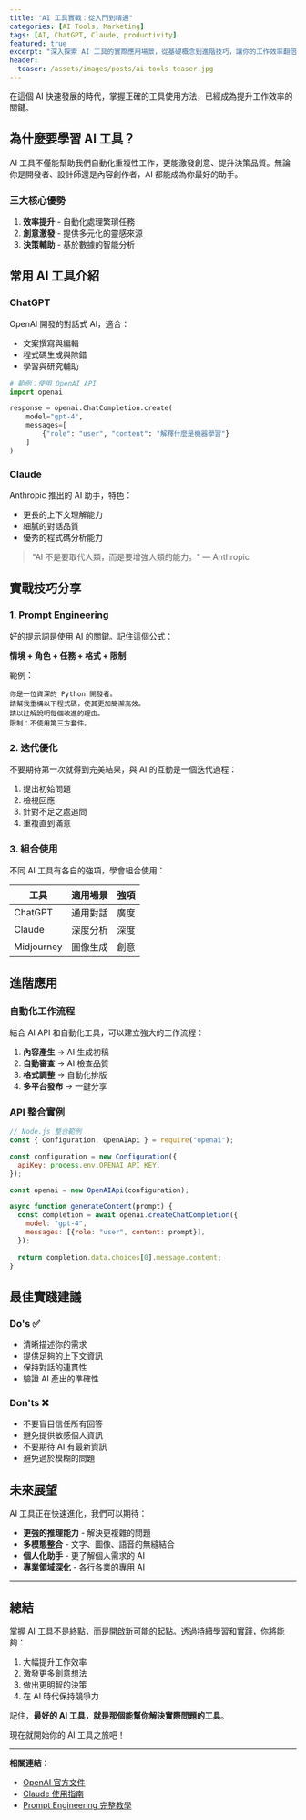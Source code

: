```yaml
---
title: "AI 工具實戰：從入門到精通"
categories: [AI Tools, Marketing]
tags: [AI, ChatGPT, Claude, productivity]
featured: true
excerpt: "深入探索 AI 工具的實際應用場景，從基礎概念到進階技巧，讓你的工作效率翻倍。"
header:
  teaser: /assets/images/posts/ai-tools-teaser.jpg
---
```


在這個 AI 快速發展的時代，掌握正確的工具使用方法，已經成為提升工作效率的關鍵。

## 為什麼要學習 AI 工具？

AI 工具不僅能幫助我們自動化重複性工作，更能激發創意、提升決策品質。無論你是開發者、設計師還是內容創作者，AI 都能成為你最好的助手。

### 三大核心優勢

1. **效率提升** - 自動化處理繁瑣任務
2. **創意激發** - 提供多元化的靈感來源
3. **決策輔助** - 基於數據的智能分析

## 常用 AI 工具介紹

### ChatGPT

OpenAI 開發的對話式 AI，適合：
- 文案撰寫與編輯
- 程式碼生成與除錯
- 學習與研究輔助

```python
# 範例：使用 OpenAI API
import openai

response = openai.ChatCompletion.create(
    model="gpt-4",
    messages=[
        {"role": "user", "content": "解釋什麼是機器學習"}
    ]
)
```

### Claude

Anthropic 推出的 AI 助手，特色：
- 更長的上下文理解能力
- 細膩的對話品質
- 優秀的程式碼分析能力

> "AI 不是要取代人類，而是要增強人類的能力。" — Anthropic

## 實戰技巧分享

### 1. Prompt Engineering

好的提示詞是使用 AI 的關鍵。記住這個公式：

**情境 + 角色 + 任務 + 格式 + 限制**

範例：
```
你是一位資深的 Python 開發者。
請幫我重構以下程式碼，使其更加簡潔高效。
請以註解說明每個改進的理由。
限制：不使用第三方套件。
```

### 2. 迭代優化

不要期待第一次就得到完美結果，與 AI 的互動是一個迭代過程：

1. 提出初始問題
2. 檢視回應
3. 針對不足之處追問
4. 重複直到滿意

### 3. 組合使用

不同 AI 工具有各自的強項，學會組合使用：

| 工具 | 適用場景 | 強項 |
|------|----------|------|
| ChatGPT | 通用對話 | 廣度 |
| Claude | 深度分析 | 深度 |
| Midjourney | 圖像生成 | 創意 |

## 進階應用

### 自動化工作流程

結合 AI API 和自動化工具，可以建立強大的工作流程：

1. **內容產生** → AI 生成初稿
2. **自動審查** → AI 檢查品質
3. **格式調整** → 自動化排版
4. **多平台發布** → 一鍵分享

### API 整合實例

```javascript
// Node.js 整合範例
const { Configuration, OpenAIApi } = require("openai");

const configuration = new Configuration({
  apiKey: process.env.OPENAI_API_KEY,
});

const openai = new OpenAIApi(configuration);

async function generateContent(prompt) {
  const completion = await openai.createChatCompletion({
    model: "gpt-4",
    messages: [{role: "user", content: prompt}],
  });
  
  return completion.data.choices[0].message.content;
}
```

## 最佳實踐建議

### Do's ✅

- 清晰描述你的需求
- 提供足夠的上下文資訊
- 保持對話的連貫性
- 驗證 AI 產出的準確性

### Don'ts ❌

- 不要盲目信任所有回答
- 避免提供敏感個人資訊
- 不要期待 AI 有最新資訊
- 避免過於模糊的問題

## 未來展望

AI 工具正在快速進化，我們可以期待：

- **更強的推理能力** - 解決更複雜的問題
- **多模態整合** - 文字、圖像、語音的無縫結合
- **個人化助手** - 更了解個人需求的 AI
- **專業領域深化** - 各行各業的專用 AI

---

## 總結

掌握 AI 工具不是終點，而是開啟新可能的起點。透過持續學習和實踐，你將能夠：

1. 大幅提升工作效率
2. 激發更多創意想法
3. 做出更明智的決策
4. 在 AI 時代保持競爭力

記住，**最好的 AI 工具，就是那個能幫你解決實際問題的工具**。

現在就開始你的 AI 工具之旅吧！

---

**相關連結**：
- [OpenAI 官方文件](https://platform.openai.com/docs)
- [Claude 使用指南](https://www.anthropic.com/claude)
- [Prompt Engineering 完整教學](https://www.promptingguide.ai/)
